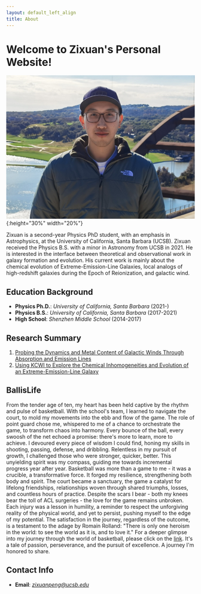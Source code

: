 ```yaml
---
layout: default_left_align
title: About
---
```

# Welcome to Zixuan's Personal Website!

![Zixuan Peng's Selfie](./assets/images/zixuan_peng_photos/photo_zixuan.jpg){:height="30%" width="20%"}

Zixuan is a second-year Physics PhD student, with an emphasis in Astrophysics, at the University of California, Santa Barbara (UCSB). Zixuan received the Physics B.S. with a minor in Astronomy from UCSB in 2021. He is interested in the interface between theoretical and observational work in galaxy formation and evolution. His current work is mainly about the chemical evolution of Extreme-Emission-Line Galaxies, local analogs of high-redshift galaxies during the Epoch of Reionization, and galactic wind. 

## Education Background 

* **Physics Ph.D.**: *University of California, Santa Barbara* (2021-)
* **Physics B.S.**: *University of California, Santa Barbara* (2017-2021)
* **High School**: *Shenzhen Middle School* (2014-2017)

## Research Summary

1. [Probing the Dynamics and Metal Content of Galactic Winds Through Absorption and Emission Lines](research.html#esi_galactic_wind)
2. [Using KCWI to Explore the Chemical Inhomogeneities and Evolution of an Extreme-Emission-Line Galaxy](research.html#kcwi_1044)


## BallisLife

From the tender age of ten, my heart has been held captive by the rhythm and pulse of basketball. With the school's team, I learned to navigate the court, to mold my movements into the ebb and flow of the game. The role of point guard chose me, whispered to me of a chance to orchestrate the game, to transform chaos into harmony. Every bounce of the ball, every swoosh of the net echoed a promise: there's more to learn, more to achieve. I devoured every piece of wisdom I could find, honing my skills in shooting, passing, defense, and dribbling. Relentless in my pursuit of growth, I challenged those who were stronger, quicker, better. This unyielding spirit was my compass, guiding me towards incremental progress year after year. Basketball was more than a game to me - it was a crucible, a transformative force. It forged my resilience, strengthening both body and spirit. The court became a sanctuary, the game a catalyst for lifelong friendships, relationships woven through shared triumphs, losses, and countless hours of practice. Despite the scars I bear - both my knees bear the toll of ACL surgeries - the love for the game remains unbroken. Each injury was a lesson in humility, a reminder to respect the unforgiving reality of the physical world, and yet to persist, pushing myself to the edge of my potential. The satisfaction in the journey, regardless of the outcome, is a testament to the adage by Romain Rolland: "There is only one heroism in the world: to see the world as it is, and to love it." For a deeper glimpse into my journey through the world of basketball, please click on the [link](ballislife.html). It's a tale of passion, perseverance, and the pursuit of excellence. A journey I'm honored to share.

## Contact Info

* **Email**: *zixuanpeng@ucsb.edu*







